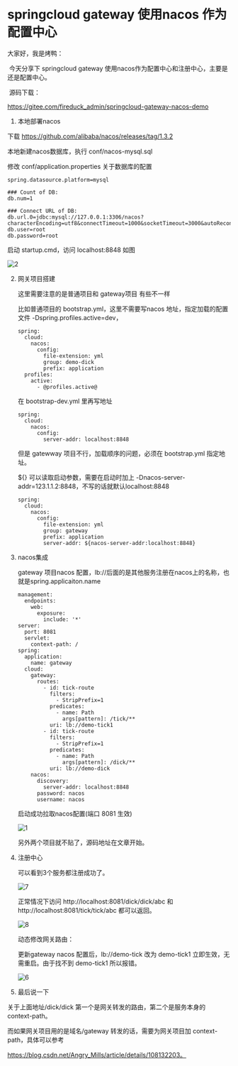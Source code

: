 # springcloud gateway 使用nacos 作为配置中心

大家好，我是烤鸭：

​     今天分享下 springcloud gateway 使用nacos作为配置中心和注册中心，主要是还是配置中心。

​     源码下载：

 https://gitee.com/fireduck_admin/springcloud-gateway-nacos-demo

1.  本地部署nacos

下载 https://github.com/alibaba/nacos/releases/tag/1.3.2

本地新建nacos数据库，执行 conf/nacos-mysql.sql

修改 conf/application.properties 关于数据库的配置

```
spring.datasource.platform=mysql

### Count of DB:
db.num=1

### Connect URL of DB:
db.url.0=jdbc:mysql://127.0.0.1:3306/nacos?characterEncoding=utf8&connectTimeout=1000&socketTimeout=3000&autoReconnect=true&useUnicode=true&useSSL=false&serverTimezone=UTC
db.user=root
db.password=root

```

启动 startup.cmd，访问 localhost:8848 如图

![2](E:\my\blog\springcloud\cloud_gateway\2.png)

2. 网关项目搭建

   这里需要注意的是普通项目和 gateway项目 有些不一样

   比如普通项目的 bootstrap.yml，这里不需要写nacos 地址，指定加载的配置文件 -Dspring.profiles.active=dev，

   ```
   spring:
     cloud:
       nacos:
         config:
           file-extension: yml
           group: demo-dick
           prefix: application
     profiles:
       active:
         - @profiles.active@
   ```

   在 bootstrap-dev.yml 里再写地址

   ```
   spring:
     cloud:
       nacos:
         config:
           server-addr: localhost:8848
   ```

   但是 gatewway 项目不行，加载顺序的问题，必须在 bootstrap.yml 指定地址。

   ${} 可以读取启动参数，需要在启动时加上 -Dnacos-server-addr=123.1.1.2:8848，不写的话就默认localhost:8848

   ```
   spring:
     cloud:
       nacos:
         config:
           file-extension: yml
           group: gateway
           prefix: application
           server-addr: ${nacos-server-addr:localhost:8848}
   ```

   

3. nacos集成

   gateway 项目nacos 配置，lb://后面的是其他服务注册在nacos上的名称，也就是spring.applicaiton.name

   ```
   management:
     endpoints:
       web:
         exposure:
           include: '*'
   server:
     port: 8081
     servlet:
       context-path: /
   spring:
     application:
       name: gateway
     cloud:
       gateway:
         routes:
           - id: tick-route
             filters:
               - StripPrefix=1
             predicates:
               - name: Path
                 args[pattern]: /tick/**
             uri: lb://demo-tick1
           - id: tick-route
             filters:
               - StripPrefix=1
             predicates:
               - name: Path
                 args[pattern]: /dick/**
             uri: lb://demo-dick
       nacos:
         discovery:
           server-addr: localhost:8848
         password: nacos
         username: nacos
   ```

   启动成功拉取nacos配置(端口 8081 生效)

   ![1](E:\my\blog\springcloud\cloud_gateway\1.png)

   另外两个项目就不贴了，源码地址在文章开始。

4. 注册中心

   可以看到3个服务都注册成功了。

   ![7](E:\my\blog\springcloud\cloud_gateway\7.png)

   正常情况下访问 http://localhost:8081/dick/dick/abc 和 http://localhost:8081/tick/tick/abc 都可以返回。

   ![8](E:\my\blog\springcloud\cloud_gateway\8.png)

   动态修改网关路由：

   更新gateway nacos 配置后，lb://demo-tick 改为 demo-tick1 立即生效，无需重启。由于找不到 demo-tick1 所以报错。

   ![6](E:\my\blog\springcloud\cloud_gateway\6.jpg)



5.  最后说一下

   关于上面地址/dick/dick 第一个是网关转发的路由，第二个是服务本身的 context-path。

   而如果网关项目用的是域名/gateway 转发的话，需要为网关项目加 context-path，具体可以参考 

   https://blog.csdn.net/Angry_Mills/article/details/108132203。